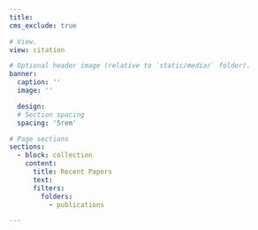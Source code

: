 ```yaml
---
title: 
cms_exclude: true

# View.
view: citation

# Optional header image (relative to `static/media/` folder).
banner:
  caption: ''
  image: ''

  design:
  # Section spacing
  spacing: '5rem'

# Page sections
sections:
  - block: collection
    content:
      title: Recent Papers
      text:
      filters:
        folders:
          - publications

---
```

